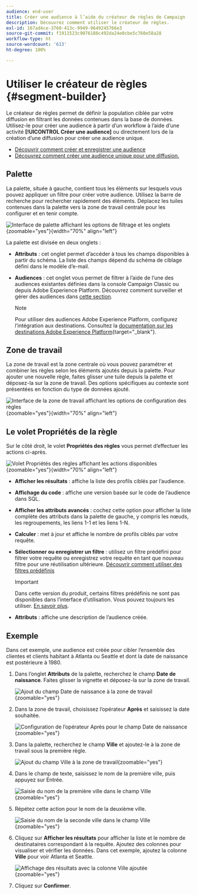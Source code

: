 ```yaml
---
audience: end-user
title: Créer une audience à l’aide du créateur de règles de Campaign
description: Découvrez comment utiliser le créateur de règles.
exl-id: 167ad4ce-3760-413c-9949-9649245766e3
source-git-commit: f1911523c9076188c492da24e0cbe5c760e58a28
workflow-type: ht
source-wordcount: '613'
ht-degree: 100%

---
```


# Utiliser le créateur de règles {#segment-builder}

Le créateur de règles permet de définir la population ciblée par votre diffusion en filtrant les données contenues dans la base de données. Utilisez-le pour créer une audience à partir d’un workflow à l’aide d’une activité **[!UICONTROL Créer une audience]** ou directement lors de la création d’une diffusion pour créer une audience unique.

* [Découvrir comment créer et enregistrer une audience](create-audience.md)
* [Découvrez comment créer une audience unique pour une diffusion.](one-time-audience.md)

## Palette

La palette, située à gauche, contient tous les éléments sur lesquels vous pouvez appliquer un filtre pour créer votre audience. Utilisez la barre de recherche pour rechercher rapidement des éléments. Déplacez les tuiles contenues dans la palette vers la zone de travail centrale pour les configurer et en tenir compte.

![Interface de palette affichant les options de filtrage et les onglets](assets/segment-builder2.png){zoomable="yes"}{width="70%" align="left"}

La palette est divisée en deux onglets :

* **Attributs** : cet onglet permet d’accéder à tous les champs disponibles à partir du schéma. La liste des champs dépend du schéma de ciblage défini dans le modèle d’e-mail.

* **Audiences** : cet onglet vous permet de filtrer à l’aide de l’une des audiences existantes définies dans la console Campaign Classic ou depuis Adobe Experience Platform. Découvrez comment surveiller et gérer des audiences dans [cette section](manage-audience.md).

  >[!NOTE]
  >
  >Pour utiliser des audiences Adobe Experience Platform, configurez l’intégration aux destinations. Consultez la [documentation sur les destinations Adobe Experience Platform](https://experienceleague.adobe.com/docs/experience-platform/destinations/home.html?lang=fr){target="_blank"}.

## Zone de travail

La zone de travail est la zone centrale où vous pouvez paramétrer et combiner les règles selon les éléments ajoutés depuis la palette. Pour ajouter une nouvelle règle, faites glisser une tuile depuis la palette et déposez-la sur la zone de travail. Des options spécifiques au contexte sont présentées en fonction du type de données ajouté.

![Interface de la zone de travail affichant les options de configuration des règles](assets/segment-builder4.png){zoomable="yes"}{width="70%" align="left"}

## Le volet Propriétés de la règle

Sur le côté droit, le volet **Propriétés des règles** vous permet d’effectuer les actions ci-après.

![Volet Propriétés des règles affichant les actions disponibles](assets/segment-builder5.png){zoomable="yes"}{width="70%" align="left"}

* **Afficher les résultats** : affiche la liste des profils ciblés par l’audience.
* **Affichage du code** : affiche une version basée sur le code de l’audience dans SQL.
* **Afficher les attributs avancés** : cochez cette option pour afficher la liste complète des attributs dans la palette de gauche, y compris les nœuds, les regroupements, les liens 1-1 et les liens 1-N.
* **Calculer** : met à jour et affiche le nombre de profils ciblés par votre requête.
* **Sélectionner ou enregistrer un filtre** : utilisez un filtre prédéfini pour filtrer votre requête ou enregistrez votre requête en tant que nouveau filtre pour une réutilisation ultérieure. [Découvrir comment utiliser des filtres prédéfinis](../get-started/predefined-filters.md)

  >[!IMPORTANT]
  >
  >Dans cette version du produit, certains filtres prédéfinis ne sont pas disponibles dans l’interface d’utilisation. Vous pouvez toujours les utiliser. [En savoir plus](../get-started/guardrails.md#predefined-filters-filters-guardrails-limitations).

* **Attributs** : affiche une description de l’audience créée.

## Exemple

Dans cet exemple, une audience est créée pour cibler l’ensemble des clientes et clients habitant à Atlanta ou Seattle et dont la date de naissance est postérieure à 1980.

1. Dans l’onglet **Attributs** de la palette, recherchez le champ **Date de naissance**. Faites glisser la vignette et déposez-la sur la zone de travail.

   ![Ajout du champ Date de naissance à la zone de travail](assets/segment-builder6.png){zoomable="yes"}

1. Dans la zone de travail, choisissez l’opérateur **Après** et saisissez la date souhaitée.

   ![Configuration de l’opérateur Après pour le champ Date de naissance](assets/segment-builder7.png){zoomable="yes"}

1. Dans la palette, recherchez le champ **Ville** et ajoutez-le à la zone de travail sous la première règle.

   ![Ajout du champ Ville à la zone de travail](assets/segment-builder8.png){zoomable="yes"}

1. Dans le champ de texte, saisissez le nom de la première ville, puis appuyez sur Entrée.

   ![Saisie du nom de la première ville dans le champ Ville](assets/segment-builder9.png){zoomable="yes"}

1. Répétez cette action pour le nom de la deuxième ville.

   ![Saisie du nom de la seconde ville dans le champ Ville](assets/segment-builder10.png){zoomable="yes"}

1. Cliquez sur **Afficher les résultats** pour afficher la liste et le nombre de destinataires correspondant à la requête. Ajoutez des colonnes pour visualiser et vérifier les données. Dans cet exemple, ajoutez la colonne **Ville** pour voir Atlanta et Seattle.

   ![Affichage des résultats avec la colonne Ville ajoutée](assets/segment-builder11.png){zoomable="yes"}

1. Cliquez sur **Confirmer**.